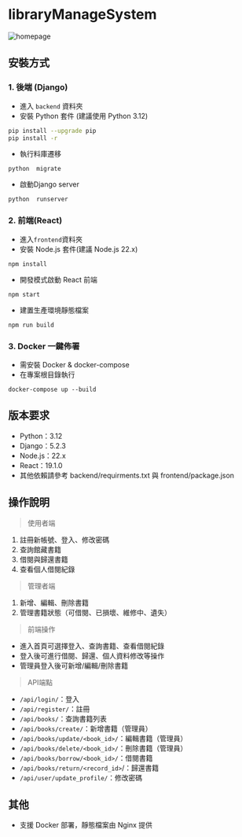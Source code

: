 # libraryManageSystem

![homepage](https://github.com/user-attachments/assets/17979578-f4db-4e28-9938-f89dd81ca497)

## 安裝方式

### 1. 後端 (Django)

- 進入 `backend` 資料夾
- 安裝 Python 套件 (建議使用 Python 3.12)
```sh
pip install --upgrade pip
pip install -r 
```

- 執行料庫遷移
```
python  migrate
```

- 啟動Django server
```
python  runserver
```

### 2. 前端(React)

- 進入`frontend`資料夾
- 安裝 Node.js 套件(建議 Node.js 22.x)
```
npm install
```
- 開發模式啟動 React 前端
```
npm start
```
- 建置生產環境靜態檔案
```
npm run build
```

### 3. Docker 一鍵佈署

- 需安裝 Docker & docker-compose
- 在專案根目錄執行
```
docker-compose up --build
```

## 版本要求

- Python：3.12
- Django：5.2.3
- Node.js：22.x
- React：19.1.0
- 其他依賴請參考 backend/requirments.txt 與 frontend/package.json

## 操作說明

> 使用者端
1. 註冊新帳號、登入、修改密碼
2. 查詢館藏書籍
3. 借閱與歸還書籍
4. 查看個人借閱紀錄

> 管理者端
1. 新增、編輯、刪除書籍
2. 管理書籍狀態（可借閱、已損壞、維修中、遺失）

> 前端操作
- 進入首頁可選擇登入、查詢書籍、查看借閱紀錄
- 登入後可進行借閱、歸還、個人資料修改等操作
- 管理員登入後可新增/編輯/刪除書籍

> API端點
- `/api/login/`：登入
- `/api/register/`：註冊
- `/api/books/`：查詢書籍列表
- `/api/books/create/`：新增書籍（管理員）
- `/api/books/update/<book_id>/`：編輯書籍（管理員）
- `/api/books/delete/<book_id>/`：刪除書籍（管理員）
- `/api/books/borrow/<book_id>/`：借閱書籍
- `/api/books/return/<record_id>`/：歸還書籍
- `/api/user/update_profile/`：修改密碼

## 其他
- 支援 Docker 部署，靜態檔案由 Nginx 提供
